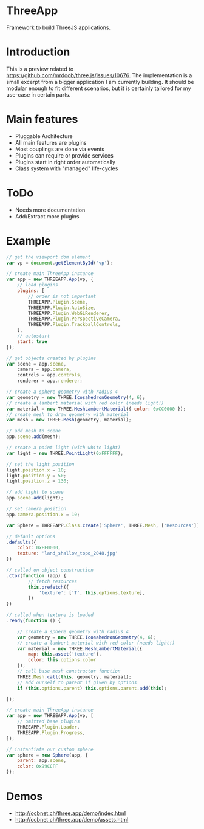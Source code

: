 # ThreeApp

Framework to build ThreeJS applications.

# Introduction

This is a preview related to https://github.com/mrdoob/three.js/issues/10676.
The implementation is a small excerpt from a bigger application I am currently
building. It should be modular enough to fit different scenarios, but it is
certainly tailored for my use-case in certain parts.

# Main features

- Pluggable Architecture
- All main features are plugins
- Most couplings are done via events
- Plugins can require or provide services
- Plugins start in right order automatically
- Class system with "managed" life-cycles

# ToDo

- Needs more documentation
- Add/Extract more plugins

# Example

```js
// get the viewport dom element
var vp = document.getElementById('vp');

// create main ThreeApp instance
var app = new THREEAPP.App(vp, {
	// load plugins
	plugins: [
		// order is not important
		THREEAPP.Plugin.Scene,
		THREEAPP.Plugin.AutoSize,
		THREEAPP.Plugin.WebGLRenderer,
		THREEAPP.Plugin.PerspectiveCamera,
		THREEAPP.Plugin.TrackballControls,
	],
	// autostart
	start: true
});

// get objects created by plugins
var scene = app.scene,
	camera = app.camera,
	controls = app.controls,
	renderer = app.renderer;

// create a sphere geometry with radius 4
var geometry = new THREE.IcosahedronGeometry(4, 6);
// create a lambert material with red color (needs light!)
var material = new THREE.MeshLambertMaterial({ color: 0xCC0000 });
// create mesh to draw geometry with material
var mesh = new THREE.Mesh(geometry, material);

// add mesh to scene
app.scene.add(mesh);

// create a point light (with white light)
var light = new THREE.PointLight(0xFFFFFF);

// set the light position
light.position.x = 10;
light.position.y = 50;
light.position.z = 130;

// add light to scene
app.scene.add(light);

// set camera position
app.camera.position.x = 10;
```

```js
var Sphere = THREEAPP.Class.create('Sphere', THREE.Mesh, ['Resources'])

// default options
.defaults({
	color: 0xFF0000,
	texture: 'land_shallow_topo_2048.jpg'
})

// called on object construction
.ctor(function (app) {
		// fetch resources
		this.prefetch({
			'texture': ['T', this.options.texture],
		})
})

// called when texture is loaded
.ready(function () {

	// create a sphere geometry with radius 4
	var geometry = new THREE.IcosahedronGeometry(4, 6);
	// create a lambert material with red color (needs light!)
	var material = new THREE.MeshLambertMaterial({
		map: this.asset('texture'),
		color: this.options.color
	});
	// call base mesh constructor function
	THREE.Mesh.call(this, geometry, material);
	// add ourself to parent if given by options
	if (this.options.parent) this.options.parent.add(this);

});

// create main ThreeApp instance
var app = new THREEAPP.App(vp, [
	// omitted base plugins
	THREEAPP.Plugin.Loader,
	THREEAPP.Plugin.Progress,
]);

// instantiate our custom sphere
var sphere = new Sphere(app, {
	parent: app.scene,
	color: 0x99CCFF
});
```

# Demos

- http://ocbnet.ch/three.app/demo/index.html
- http://ocbnet.ch/three.app/demo/assets.html
